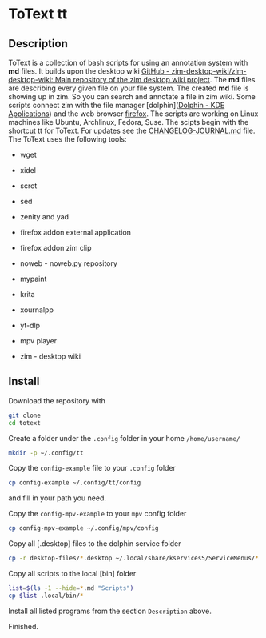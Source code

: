 # ToText tt

## Description
ToText is a collection of bash scripts for using an annotation system with **md** files. It builds upon the desktop wiki [GitHub - zim-desktop-wiki/zim-desktop-wiki: Main repository of the zim desktop wiki project](https://github.com/zim-desktop-wiki/zim-desktop-wiki). The **md** files are describing every given file on your file system. The created **md** file is showing up in zim. So you can search and annotate a file in zim wiki. Some scripts connect zim with the file manager [dolphin]([Dolphin - KDE Applications](https://apps.kde.org/dolphin/)) and the web browser [firefox](https://www.mozilla.org/en-US/firefox/new/). The scripts are working on Linux machines like Ubuntu, Archlinux, Fedora, Suse. 
The scipts begin with the shortcut tt for ToText. 
For updates see the [CHANGELOG-JOURNAL.md](CHANGELOG-JOURNAL.md) file.
The ToText uses the following tools:

- wget

- xidel

- scrot

- sed

- zenity and yad

- firefox addon external application

- firefox addon zim clip

- noweb - noweb.py repository

- mypaint

- krita

- xournalpp

- yt-dlp

- mpv player

- zim - desktop wiki

## Install

Download the repository with 

```bash
git clone 
cd totext
```

Create a folder under the ``.config`` folder in your home ``/home/username/``

```bash
mkdir -p ~/.config/tt
```

Copy the ``config-example`` file to your ``.config`` folder

```bash
cp config-example ~/.config/tt/config
```

and fill in your path you need. 

Copy the ``config-mpv-example`` to your ``mpv`` config folder

```bash
cp config-mpv-example ~/.config/mpv/config
```

Copy all [.desktop] files to the dolphin service folder

```bash
cp -r desktop-files/*.desktop ~/.local/share/kservices5/ServiceMenus/*.desktop
```

Copy all scripts to the local [bin] folder

```bash
list=$(ls -1 --hide=*.md "Scripts")
cp $list .local/bin/*
```

Install all listed programs from the section ``Description`` above.

Finished.